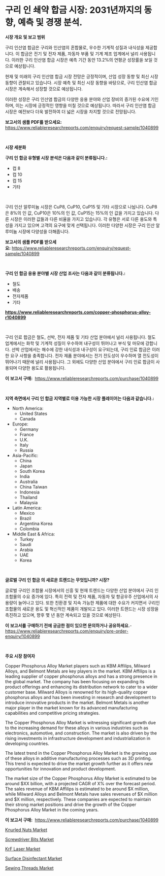<p><h1>구리 인 쇄약 합금 시장: 2031년까지의 동향, 예측 및 경쟁 분석.</h1></p><p><strong>시장 개요 및 보고 범위</strong></p>
<p><p>구리 인산염 합금은 구리와 인산염의 혼합물로, 우수한 기계적 성질과 내식성을 제공합니다. 이 합금은 전기 및 전자 제품, 자동차 부품 및 기계 제조 업계에서 널리 사용됩니다. 이러한 구리 인산염 합금 시장은 예측 기간 동안 13.2%의 연평균 성장률을 보일 것으로 예상됩니다.</p><p>현재 및 미래의 구리 인산염 합금 시장 전망은 긍정적이며, 산업 성장 동향 및 최신 시장 동향이 관찰되고 있습니다. 시장 예측 및 최신 시장 동향을 바탕으로, 구리 인산염 합금 시장은 계속해서 성장할 것으로 예상됩니다.</p><p>이러한 성장은 구리 인산염 합금의 다양한 응용 분야와 산업 장비의 증가된 수요에 기인하며, 이는 시장에 긍정적인 영향을 미칠 것으로 예상됩니다. 따라서 구리 인산염 합금 시장은 예전보다 더욱 발전하여 더 넓은 시장을 차지할 것으로 전망됩니다.</p></p>
<p><strong>보고서의 샘플 PDF를 받으세요:</strong> <a href="https://www.reliableresearchreports.com/enquiry/request-sample/1040899">https://www.reliableresearchreports.com/enquiry/request-sample/1040899</a></p>
<p>&nbsp;</p>
<p><strong>시장 세분화</strong></p>
<p><strong>구리 인 합금 유형별 시장 분석은 다음과 같이 분류됩니다.:</strong></p>
<p><ul><li>컵 8</li><li>컵 10</li><li>컵 15</li><li>기타</li></ul></p>
<p>&nbsp;</p>
<p><p>구리 인산 알루미늄 시장은 CuP8, CuP10, CuP15 및 기타 시장으로 나뉩니다. CuP8은 8%의 인 값, CuP10은 10%의 인 값, CuP15는 15%의 인 값을 가지고 있습니다. 다른 시장은 이러한 값들과 다른 비율을 가지고 있습니다. 각 유형은 서로 다른 용도와 특성을 가지고 있으며 고객의 요구에 맞게 선택됩니다. 이러한 다양한 시장은 구리 인산 알루미늄 시장에 다양성을 더해줍니다.</p></p>
<p><strong>보고서의 샘플 PDF를 받으세요:</strong>&nbsp;<a href="https://www.reliableresearchreports.com/enquiry/request-sample/1040899">https://www.reliableresearchreports.com/enquiry/request-sample/1040899</a></p>
<p>&nbsp;</p>
<p><strong> 구리 인 합금 응용 분야별 시장 산업 조사는 다음과 같이 분류됩니다.:</strong></p>
<p><ul><li>철도</li><li>배송</li><li>전자제품</li><li>기타</li></ul></p>
<p><strong><a href="https://www.reliableresearchreports.com/copper-phosphorus-alloy-r1040899">https://www.reliableresearchreports.com/copper-phosphorus-alloy-r1040899</a></strong></p>
<p>&nbsp;</p>
<p><p>구리 인료 합금은 철도, 선박, 전자 제품 및 기타 산업 분야에서 널리 사용됩니다. 철도 업계에서는 화학 및 기계적 성질이 우수하여 내구성이 뛰어나고 부식 및 마모에 강합니다. 선박 산업에서는 해수에 강한 내식성과 내구성이 요구되는데, 구리 인료 합금은 이러한 요구 사항을 충족합니다. 전자 제품 분야에서는 전기 전도성이 우수하며 열 전도성이 뛰어나기 때문에 널리 사용됩니다. 그 외에도 다양한 산업 분야에서 구리 인료 합금이 사용되며 다양한 용도로 활용됩니다.</p></p>
<p><strong>이 보고서 구매:</strong>&nbsp; <a href="https://www.reliableresearchreports.com/purchase/1040899">https://www.reliableresearchreports.com/purchase/1040899</a></p>
<p>&nbsp;</p>
<p><strong>지역 측면에서 구리 인 합금 지역별로 이용 가능한 시장 플레이어는 다음과 같습니다.:</strong></p>
<p><ul>
    <li>
        North America:
        <ul>
            <li>United States</li>
            <li>Canada</li>
        </ul>
    </li>
    <li>
        Europe:
        <ul>
            <li>Germany</li>
            <li>France</li>
            <li>U.K.</li>
            <li>Italy</li>
            <li>Russia</li>
        </ul>
    </li>
    <li>
        Asia-Pacific:
        <ul>
            <li>China</li>
            <li>Japan</li>
            <li>South Korea</li>
            <li>India</li>
            <li>Australia</li>
            <li>China Taiwan</li>
            <li>Indonesia</li>
            <li>Thailand</li>
            <li>Malaysia</li>
        </ul>
    </li>
    <li>
        Latin America:
        <ul>
            <li>Mexico</li>
            <li>Brazil</li>
            <li>Argentina Korea</li>
            <li>Colombia</li>
        </ul>
    </li>
    <li>
        Middle East & Africa:
        <ul>
            <li>Turkey</li>
            <li>Saudi</li>
            <li>Arabia</li>
            <li>UAE</li>
            <li>Korea</li>
        </ul>
    </li>
    </ul></p>
<p>&nbsp;</p>
<p><strong>글로벌 구리 인 합금 의 새로운 트렌드는 무엇입니까? 시장?</strong></p>
<p><p>글로벌 구리인 조합물 시장에서의 신흥 및 현재 트렌드는 다양한 산업 분야에서 구리 인 조합물의 수요 증가에 있다. 특히 전력 및 전자 제품, 자동차 및 항공우주 산업에서의 사용량이 늘어나고 있다. 또한 친환경 및 지속 가능한 제품에 대한 수요가 커지면서 구리인 조합물의 새로운 용도 및 혁신적인 제품이 개발되고 있다. 이러한 트렌드는 시장 성장을 촉진하고 있으며, 향후 몇 년 동안 계속되고 있을 것으로 예상된다.</p></p>
<p><strong>이 보고서를 구매하기 전에 궁금한 점이 있으면 문의하거나 공유하세요.</strong>- <a href="https://www.reliableresearchreports.com/enquiry/pre-order-enquiry/1040899">https://www.reliableresearchreports.com/enquiry/pre-order-enquiry/1040899</a></p>
<p>&nbsp;</p>
<p><strong>주요 시장 참여자</strong></p>
<p><p>Copper Phosphorus Alloy Market players such as KBM Affilips, Milward Alloys, and Belmont Metals are key players in the market. KBM Affilips is a leading supplier of copper phosphorus alloys and has a strong presence in the global market. The company has been focusing on expanding its product offerings and enhancing its distribution network to cater to a wider customer base. Milward Alloys is renowned for its high-quality copper phosphorus alloys and has been investing in research and development to introduce innovative products in the market. Belmont Metals is another major player in the market known for its advanced manufacturing capabilities and competitive pricing strategies.</p><p>The Copper Phosphorus Alloy Market is witnessing significant growth due to the increasing demand for these alloys in various industries such as electronics, automotive, and construction. The market is also driven by the rising investments in infrastructure development and industrialization in developing countries.</p><p>The latest trend in the Copper Phosphorus Alloy Market is the growing use of these alloys in additive manufacturing processes such as 3D printing. This trend is expected to drive the market growth further as it offers new opportunities for innovation and product development.</p><p>The market size of the Copper Phosphorus Alloy Market is estimated to be around $XX billion, with a projected CAGR of X% over the forecast period. The sales revenue of KBM Affilips is estimated to be around $X million, while Milward Alloys and Belmont Metals have sales revenues of $X million and $X million, respectively. These companies are expected to maintain their strong market positions and drive the growth of the Copper Phosphorus Alloy Market in the coming years.</p></p>
<p><strong>이 보고서 구매:</strong>&nbsp;&nbsp;<a href="https://www.reliableresearchreports.com/purchase/1040899">https://www.reliableresearchreports.com/purchase/1040899</a></p>
<p><p><a href="https://github.com/yoshih12/Market-Research-Report-List-2/blob/main/knurled-nuts-market.md">Knurled Nuts Market</a></p><p><a href="https://github.com/castoriffic/Market-Research-Report-List-4/blob/main/screwdriver-bits-market.md">Screwdriver Bits Market</a></p><p><a href="https://view.publitas.com/reportprime-1/krf-laser-market-trends-forecast-and-competitive-analysis-to-2031/">KrF Laser Market</a></p><p><a href="https://issuu.com/reportprime-2/docs/surface-disinfectant-market-size-2030.pptx">Surface Disinfectant Market</a></p><p><a href="https://issuu.com/reportprime-2/docs/sewing-threads-market-size-2030.pptx">Sewing Threads Market</a></p></p>